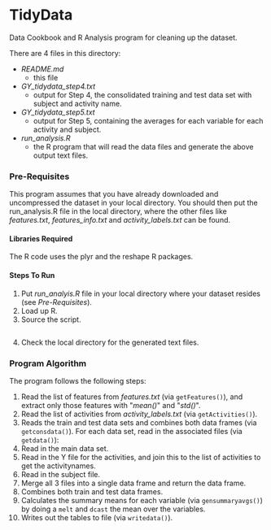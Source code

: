 # TidyData
Data Cookbook and R Analysis program for cleaning up the dataset.

There are 4 files in this directory:
- _README.md_
  - this file
- _GY_tidydata_step4.txt_
  - output for Step 4, the consolidated training and test data set with subject and activity name.
- _GY_tidydata_step5.txt_
  - output for Step 5, containing the averages for each variable for each activity and subject.
- _run_analysis.R_
  - the R program that will read the data files and generate the above output text files.

### Pre-Requisites
This program assumes that you have already downloaded and uncompressed the dataset in your local directory. You should then put the run_analysis.R file in the local directory, where the other files like _features.txt_, _features_info.txt_ and _activity_labels.txt_ can be found.

#### Libraries Required
The R code uses the plyr and the reshape R packages.

#### Steps To Run
1. Put _run_analyis.R_ file in your local directory where your dataset resides (see *Pre-Requisites*).
2. Load up R.
3. Source the script.
    ```source("run_analysis.R")
    ```
4. Check the local directory for the generated text files.

### Program Algorithm
The program follows the following steps:

1. Read the list of features from _features.txt_ (via `getFeatures()`), and extract only those features with "_mean()_" and "_std()_".
2. Read the list of activities from _activity_labels.txt_ (via `getActivities()`).
3. Reads the train and test data sets and combines both data frames (via `getconsdata()`). For each data set, read in the associated files (via `getdata()`):
  1. Read in the main data set.
  2. Read in the Y file for the activities, and join this to the list of activities to get the activitynames.
  3. Read in the subject file.
  4. Merge all 3 files into a single data frame and return the data frame.
  5. Combines both train and test data frames.
4. Calculates the summary means for each variable (via `gensummaryavgs()`) by doing a `melt` and `dcast` the mean over the variables.
5. Writes out the tables to file (via `writedata()`).
